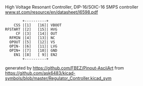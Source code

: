 High Voltage Resonant Controller, DIP-16/SOIC-16
SMPS controller
www.st.com/resource/en/datasheet/l6598.pdf


	        +----------+
	    CSS |[1]   [16]| VBOOT
	RFSTART |[2]   [15]| HVG
	     CF |[3]   [14]| OUT
	  RFMIN |[4]   [13]| NC
	  OPOUT |[5]   [12]| VS
	  OPIN- |[6]   [11]| LVG
	  OPIN+ |[7]   [10]| GND
	    EN1 |[8]   [ 9]| EN2
	        +----------+


generated by https://github.com/FBEZ/Pinout-AsciiArt from https://github.com/ask6483/kicad-symbols/blob/master/Regulator_Controller.kicad_sym